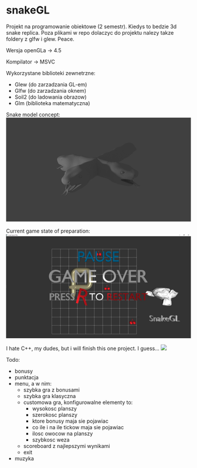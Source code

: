 # snakeGL
Projekt na programowanie obiektowe (2 semestr).
Kiedys to bedzie 3d snake replica.
Poza plikami w repo dolaczyc do projektu nalezy takze foldery z glfw i glew.
Peace.

Wersja openGLa -> 4.5

Kompilator -> MSVC

Wykorzystane biblioteki zewnetrzne:
- Glew (do zarzadzania GL-em)
- Glfw (do zarzadzania oknem)
- Soil2 (do ladowania obrazow)
- Glm (biblioteka matematyczna)

Snake model concept:
![](snookConcept.png)

Current game state of preparation:
![](currentGameState.png)

I hate C++, my dudes, but i will finish this one project. I guess...
![](https://i.kym-cdn.com/entries/icons/original/000/028/021/work.jpg)

Todo:
- bonusy
- punktacja
- menu, a w nim:
  - szybka gra z bonusami
  - szybka gra klasyczna
  - customowa gra, konfigurowalne elementy to:
    - wysokosc planszy
    - szerokosc planszy
    - ktore bonusy maja sie pojawiac
    - co ile i na ile tickow maja sie pojawiac
    - ilosc owocow na planszy
    - szybkosc weza
  - scoreboard z najlepszymi wynikami
  - exit
- muzyka
